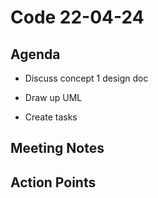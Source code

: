 # Code 22-04-24

## Agenda

- Discuss concept 1 design doc

- Draw up UML

- Create tasks

## Meeting Notes

## Action Points
